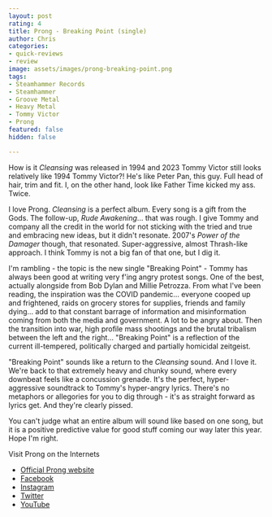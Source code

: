 ```yaml
---
layout: post
rating: 4
title: Prong - Breaking Point (single)
author: Chris
categories:
- quick-reviews
- review
image: assets/images/prong-breaking-point.png
tags:
- Steamhammer Records
- Steamhammer
- Groove Metal
- Heavy Metal
- Tommy Victor
- Prong
featured: false
hidden: false

---
```

How is it _Cleansing_ was released in 1994 and 2023 Tommy Victor still looks relatively like 1994 Tommy Victor?!  He's like Peter Pan, this guy.  Full head of hair, trim and fit.  I, on the other hand, look like Father Time kicked my ass. Twice. 

 I love Prong. _Cleansing_ is a perfect album. Every song is a gift from the Gods. The follow-up,  _Rude Awakening_... that was rough.  I give Tommy and company all the credit in the world for not sticking with the tried and true and embracing new ideas, but it didn't resonate.  2007's _Power of the Damager_ though, that resonated.  Super-aggressive, almost Thrash-like approach.  I think Tommy is not a big fan of that one, but I dig it.  

I'm rambling - the topic is the new single "Breaking Point" - Tommy has always been good at writing very f'ing angry protest songs.  One of the best, actually alongside from Bob Dylan and Millie Petrozza.  From what I've been reading, the inspiration was the COVID pandemic... everyone cooped up and frightened, raids on grocery stores for supplies, friends and family dying... add to that constant barrage of information and misinformation coming from both the media and government.  A lot to be angry about. Then the transition into war, high profile mass shootings and the brutal tribalism between the left and the right... "Breaking Point" is a reflection of the current ill-tempered, politically charged and partially homicidal zeitgeist.     

 "Breaking Point" sounds like a return to the _Cleansing_ sound.  And I love it.  We're back to that extremely heavy and chunky sound, where every downbeat feels like a concussion grenade.  It's the perfect, hyper-aggressive soundtrack to Tommy's hyper-angry lyrics.  There's no metaphors or allegories for you to dig through - it's as straight forward as lyrics get.  And they're clearly pissed. 

You can't judge what an entire album will sound like based on one song, but it is a positive predictive value for good stuff coming our way later this year.  Hope I'm right. 

Visit Prong on the Internets

* [Official Prong website](https://prongmusic.com/ "Prong Official website")
* [Facebook](https://www.facebook.com/prongmusic/ "Facebook")
* [Instagram](https://www.instagram.com/prongtheband/ "Instagram")
* [Twitter ](https://twitter.com/prongmusic "Twitter")
* [YouTube](https://www.youtube.com/channel/UCZPmP6vv4PSrjyTEKSc1dzA "YouTube")